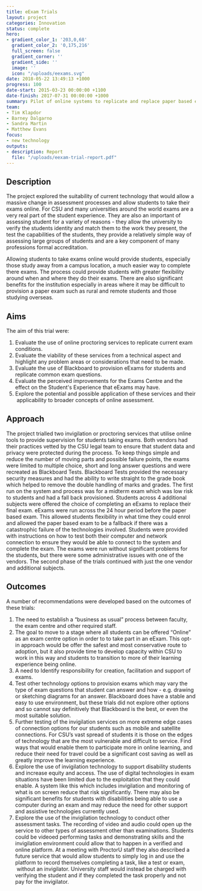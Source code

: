 ```yaml
---
title: eExam Trials
layout: project
categories: Innovation
status: complete
hero:
- gradient_color_1: '203,0,68'
  gradient_color_2: '0,175,216'
  full_screen: false
  gradient_corner: ''
  gradient_side: ''
  image: ''
  icon: "/uploads/eexams.svg"
date: 2018-05-22 13:49:13 +1000
progress: 100
date-start: 2015-03-23 00:00:00 +1100
date-finish: 2017-07-31 00:00:00 +1000
summary: Pilot of online systems to replicate and replace paper based exams.
team:
- Tim Klapdor
- Barney Dalgarno
- Sandra Martin
- Matthew Evans
focus:
- new technology
outputs:
- description: Report
  file: "/uploads/eexam-trial-report.pdf"
---
```

## **Description**

The project explored the suitability of current technology that would allow a massive change in assessment processes and allow students to take their exams online. For CSU and many universities around the world exams are a very real part of the student experience. They are also an important of assessing student for a variety of reasons - they allow the university to verify the students identity and match them to the work they present, the test the capabilities of the students, they provide a relatively simple way of assessing large groups of students and are a key component of many professions formal accreditation.

Allowing students to take exams online would provide students, especially those study away from a campus location, a much easier way to complete there exams. The process could provide students with greater flexibility around when and where they do their exams. There are also significant benefits for the institution especially in areas where it may be difficult to provision a paper exam such as rural and remote students and those studying overseas.

## **Aims**

The aim of this trial were:

1. Evaluate the use of online proctoring services to replicate current exam conditions.
2. Evaluate the viability of these services from a technical aspect and highlight any problem areas or considerations that need to be made.
3. Evaluate the use of Blackboard to provision eExams for students and replicate common exam questions.
4. Evaluate the perceived improvements for the Exams Centre and the effect on the Student's Experience that eExams may have.
5. Explore the potential and possible application of these services and their  applicability to broader concepts of online assessment.

## **Approach**

The project trialled two invigilation or proctoring services that utilise online tools to provide supervision for students taking exams. Both vendors had their practices vetted by the CSU legal team to ensure that student data and privacy were protected during the process. To keep things simple and reduce the number of moving parts and possible failure points, the exams were limited to multiple choice, short and long answer questions and were recreated as Blackboard Tests. Blackboard Tests provided the necessary security measures and had the ability to write straight to the grade book which helped to remove the double handling of marks and grades. The first run on the system and process was for a midterm exam which was low risk to students and had a fall back provisioned. Students across 4 additional subjects were offered the choice of completing an eExams to replace their final exam. eExams were run across the 24 hour period before the paper based exam. This allowed students flexibility in what time they could enrol and allowed the paper based exam to be a fallback if there was a catastrophic failure of the technologies involved. Students were provided with instructions on how to test both their computer and network connection to ensure they would be able to connect to the system and complete the exam. The exams were run without significant problems for the students, but there were some administrative issues with one of the vendors. The second phase of the trials continued with just the one vendor and additional subjects.  

## **Outcomes**

A number of recommendations were developed based on the outcomes of these trials:

1. The need to establish a “business as usual” process between faculty, the exam centre and other required staff.
2. The goal to move to a stage where all students can be offered “Online” as an exam centre option in order to to take part in an eExam. This opt-in approach would be offer the safest and most conservative route to adoption, but it also provide time to develop capacity within CSU to work in this way and students to transition to more of their learning experience being online.
3. A need to Identify responsibility for creation, facilitation and support of exams.
4. Test other technology options to provision exams which may vary the type of exam questions that student can answer and how - e.g. drawing or sketching diagrams for an answer. Blackboard does have a stable and easy to use environment, but these trials did not explore other options and so cannot say definitively that Blackboard is the best, or even the most suitable solution.
5. Further testing of the invigilation services on more extreme edge cases of connection options for our students such as mobile and satellite connections. For CSU’s vast spread of students it is those on the edges of technology that are the most vulnerable and difficult to service. Find ways that would enable them to participate more in online learning, and reduce their need for travel could be a significant cost saving as well as greatly improve the learning experience.  
6. Explore the use of invigilation technology to support disability students and increase equity and access. The use of digital technologies in exam situations have been limited due to the exploitation that they could enable. A system like this which includes invigilation and monitoring of what is on screen reduce that risk significantly. There may also be significant benefits for students with disabilities being able to use a computer during an exam and may reduce the need for other support and assistive technologies currently used.
7. Explore the use of the invigilation technology to conduct other assessment tasks. The recording of video and audio could open up the service to other types of assessment other than examinations. Students could be videoed performing tasks and demonstrating skills and the invigilation environment could allow that to happen in a verified and online platform. At a meeting with ProctorU staff they also described a future service that would allow students to simply log in and use the platform to record themselves completing a task, like a test or exam,  without an invigilator. University staff would instead be charged with  verifying the student and if they completed the task properly and not pay for the invigilator.
